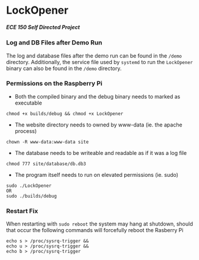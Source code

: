 # LockOpener
##### ECE 150 Self Directed Project

### Log and DB Files after Demo Run
The log and database files after the demo run can be found in the `/demo` directory.
Additionally, the service file used by `systemd` to run the `LockOpener` binary can also be found in the `/demo` directory.

### Permissions on the Raspberry Pi
- Both the compiled binary and the debug binary needs to marked as executable
```
chmod +x builds/debug && chmod +x LockOpener
```
- The website directory needs to owned by www-data (ie. the apache process)
```
chown -R www-data:www-data site
```
- The database needs to be writeable and readable as if it was a log file
```
chmod 777 site/database/db.db3
```
- The program itself needs to run on elevated permissions (ie. sudo)
```
sudo ./LockOpener
OR
sudo ./builds/debug
```

### Restart Fix
When restarting with `sudo reboot` the system may hang at shutdown, should that occur the following commands will forcefully reboot the Rasberry Pi
```
echo s > /proc/sysrq-trigger &&
echo u > /proc/sysrq-trigger &&
echo b > /proc/sysrq-trigger
```